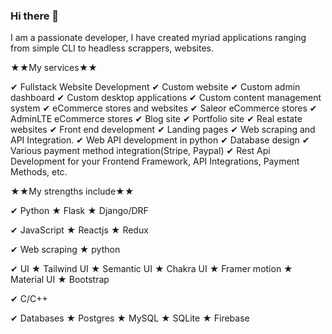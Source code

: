 ### Hi there 👋

<!--
**zizopixels/zizopixels** is a ✨ _special_ ✨ repository because its `README.md` (this file) appears on your GitHub profile.

Here are some ideas to get you started:

- 🔭 I’m currently working on ...
- 🌱 I’m currently learning ...
- 👯 I’m looking to collaborate on ...
- 🤔 I’m looking for help with ...
- 💬 Ask me about ...
- 📫 How to reach me: ...
- 😄 Pronouns: ...
- ⚡ Fun fact: ...
-->
I am a passionate developer, I have created myriad applications ranging from simple CLI to headless scrappers, websites.

★★My services★★

✔ Fullstack Website Development
✔ Custom website
✔ Custom admin dashboard
✔ Custom desktop applications
✔ Custom content management system
✔ eCommerce stores and websites
✔ Saleor eCommerce stores
✔ AdminLTE eCommerce stores
✔ Blog site
✔ Portfolio site
✔ Real estate websites
✔ Front end development
✔ Landing pages
✔ Web scraping and API Integration.
✔ Web API development in python
✔ Database design
✔ Various payment method integration(Stripe, Paypal)
✔ Rest Api Development for your Frontend Framework, API Integrations, Payment Methods, etc.



★★My strengths include★★

✔ Python
★ Flask
★ Django/DRF



✔ JavaScript
★ Reactjs
★ Redux





✔ Web scraping
★ python

✔ UI
★ Tailwind UI
★ Semantic UI
★ Chakra UI
★ Framer motion
★ Material UI
★ Bootstrap


✔ C/C++

✔ Databases
★ Postgres
★ MySQL
★ SQLite
★ Firebase
